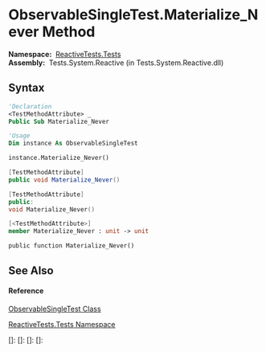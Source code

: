 # ObservableSingleTest.Materialize\_Never Method

**Namespace:**  [ReactiveTests.Tests](ReactiveTests.Tests\ReactiveTests.Tests.md)  
**Assembly:**  Tests.System.Reactive (in Tests.System.Reactive.dll)

## Syntax

```vb
'Declaration
<TestMethodAttribute> _
Public Sub Materialize_Never
```

```vb
'Usage
Dim instance As ObservableSingleTest

instance.Materialize_Never()
```

```csharp
[TestMethodAttribute]
public void Materialize_Never()
```

```c++
[TestMethodAttribute]
public:
void Materialize_Never()
```

```fsharp
[<TestMethodAttribute>]
member Materialize_Never : unit -> unit 
```

```jscript
public function Materialize_Never()
```

## See Also

#### Reference

[ObservableSingleTest Class](ObservableSingleTest\ObservableSingleTest.md)

[ReactiveTests.Tests Namespace](ReactiveTests.Tests\ReactiveTests.Tests.md)

[]: 
[]: 
[]: 
[]: 